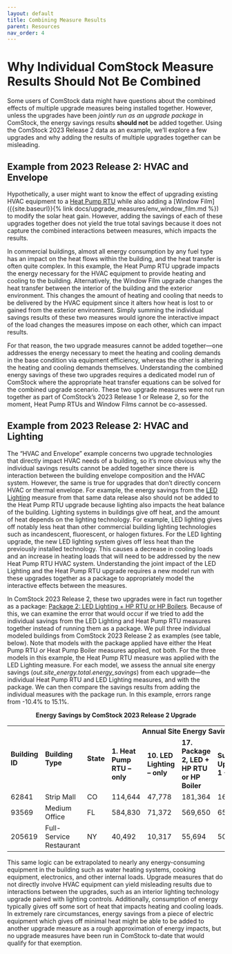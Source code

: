 ```yaml
---
layout: default
title: Combining Measure Results
parent: Resources
nav_order: 4
---
```


# Why Individual ComStock Measure Results Should Not Be Combined

Some users of ComStock data might have questions about the combined effects of multiple upgrade measures being installed together. However, unless the upgrades have been _jointly run as an upgrade package_ in ComStock, the energy savings results **should not** be added together. Using the ComStock 2023 Release 2 data as an example, we’ll explore a few upgrades and why adding the results of multiple upgrades together can be misleading.

## Example from 2023 Release 2: HVAC and Envelope
Hypothetically, a user might want to know the effect of upgrading existing HVAC equipment to a [Heat Pump RTU](https://www.nrel.gov/docs/fy24osti/86585.pdf) while also adding a [Window Film]({{site.baseurl}}{% link docs/upgrade_measures/env_window_film.md %}) to modify the solar heat gain. However, adding the savings of each of these upgrades together does not yield the true total savings because it does not capture the combined interactions between measures, which impacts the results. 

In   commercial buildings, almost all energy consumption by any fuel type has an impact on the heat flows within the building, and the heat transfer is often quite complex. In this example, the Heat Pump RTU upgrade impacts the energy necessary for the HVAC equipment to provide heating and cooling to the building. Alternatively, the Window Film upgrade changes the heat transfer between the interior of the building and the exterior environment. This changes the amount of heating and cooling that needs to be delivered by the HVAC equipment since it alters how heat is lost to or gained from the exterior environment. Simply summing the individual savings results of these two measures would ignore the interactive impact of the load changes the measures impose on each other, which can impact results.

For that reason, the two upgrade measures cannot be added together—one addresses the energy necessary to meet the heating and cooling demands in the base condition via equipment efficiency, whereas the other is altering the heating and cooling demands themselves. Understanding the combined energy savings of these two upgrades requires a dedicated model run of ComStock where the appropriate heat transfer equations can be solved for the combined upgrade scenario. These two upgrade measures were not run together as part of ComStock’s 2023 Release 1 or Release 2, so for the moment, Heat Pump RTUs and Window Films cannot be co-assessed.


## Example from 2023 Release 2: HVAC and Lighting
The “HVAC and Envelope” example concerns two upgrade technologies that directly impact HVAC needs of a building, so it’s more obvious why the individual savings results cannot be added together since there is interaction between the building envelope composition and the HVAC system. However, the same is true for upgrades that don’t directly concern HVAC or thermal envelope. For example, the energy savings from the [LED Lighting](https://www.nrel.gov/docs/fy24osti/86100.pdf) measure from that same data release also should not be added to the Heat Pump RTU upgrade because lighting also impacts the heat balance of the building. Lighting systems in buildings give off heat, and the amount of heat depends on the lighting technology. For example, LED lighting gives off notably less heat than other commercial building lighting technologies such as incandescent, fluorescent, or halogen fixtures. For the LED lighting upgrade, the new LED lighting system gives off less heat than the previously installed technology. This causes a decrease in cooling loads and an increase in heating loads that will need to be addressed by the new Heat Pump RTU HVAC system. Understanding the joint impact of the LED Lighting and the Heat Pump RTU upgrade requires a new model run with these upgrades together as a package to appropriately model the interactive effects between the measures. 

In ComStock 2023 Release 2, these two upgrades were in fact run together as a package: [Package 2: LED Lighting + HP RTU or HP Boilers](https://www.nrel.gov/docs/fy24osti/86601.pdf). Because of this, we can examine the error that would occur if we tried to add the individual savings from the LED Lighting and Heat Pump RTU measures together instead of running them as a package. We pull three individual modeled buildings from ComStock 2023 Release 2 as examples (see table, below). Note that models with the package applied have either the Heat Pump RTU _or_ Heat Pump Boiler measures applied, not both. For the three models in this example, the Heat Pump RTU measure was applied with the LED Lighting measure. For each model, we assess the annual site energy savings (*out.site_energy.total.energy_savings*) from each upgrade—the individual Heat Pump RTU and LED Lighting measures, and with the package. We can then compare the savings results from adding the individual measures with the package run. In this example, errors range from -10.4% to 15.1%.

<p style="text-align: center;"><b>Energy Savings by ComStock 2023 Release 2 Upgrade</b></p>

<table>
    <tr>
        <td rowspan="2"><b>Building ID</b></td>
        <td rowspan="2"><b>Building Type</b></td>
        <td rowspan="2"><b>State</b></td>
        <td style="text-align: center" colspan="5"><b>Annual Site Energy Savings (kWh)</b></td>
    </tr>
    <tr>
        <td><b>1. Heat Pump RTU – only</b></td>
        <td><b>10. LED Lighting – only</b></td>
        <td><b>17. Package 2, LED + HP RTU or HP Boiler</b></td>
        <td><b>Sum Upgrades 1 + 10</b></td>
        <td><b>% Error</b></td>
    </tr>
    <tr>
        <td>62841</td>
        <td>Strip Mall</td>
        <td>CO</td>
        <td>114,644</td>
        <td>47,778</td>
        <td>181,364</td>
        <td>162,422</td>
        <td>-10.40%</td>
    </tr>
    <tr>
        <td>93569</td>
        <td>Medium Office</td>
        <td>FL</td>
        <td>584,830</td>
        <td>71,372</td>
        <td>569,650</td>
        <td>656,202</td>
        <td>15.10%</td>
    </tr>
    <tr>
        <td>205619</td>
        <td>Full-Service Restaurant</td>
        <td>NY</td>
        <td>40,492</td>
        <td>10,317</td>
        <td>55,694</td>
        <td>50,809</td>
        <td>-8.80%</td>
    </tr>
</table>


This same logic can be extrapolated to nearly any energy-consuming equipment in the building such as water heating systems, cooking equipment, electronics, and other internal loads. Upgrade measures that do not directly involve HVAC equipment can yield misleading results due to interactions between the upgrades, such as an interior lighting technology upgrade paired with lighting controls. Additionally, consumption of energy typically gives off some sort of heat that impacts heating and cooling loads. In extremely rare circumstances, energy savings from a piece of electric equipment which gives off minimal heat might be able to be added to another upgrade measure as a rough approximation of energy impacts, but no upgrade measures have been run in ComStock to-date that would qualify for that exemption.